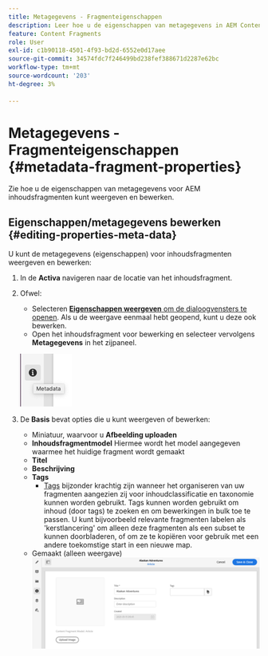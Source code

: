 ```yaml
---
title: Metagegevens - Fragmenteigenschappen
description: Leer hoe u de eigenschappen van metagegevens in AEM Content Fragments kunt weergeven en bewerken, voor zowel de levering van inhoud zonder kop als voor het ontwerpen van pagina's.
feature: Content Fragments
role: User
exl-id: c1b90118-4501-4f93-bd2d-6552e0d17aee
source-git-commit: 34574fdc7f246499bd238fef388671d2287e62bc
workflow-type: tm+mt
source-wordcount: '203'
ht-degree: 3%

---
```


# Metagegevens - Fragmenteigenschappen {#metadata-fragment-properties}

Zie hoe u de eigenschappen van metagegevens voor AEM inhoudsfragmenten kunt weergeven en bewerken.

## Eigenschappen/metagegevens bewerken {#editing-properties-meta-data}

U kunt de metagegevens (eigenschappen) voor inhoudsfragmenten weergeven en bewerken:

1. In de **Activa** navigeren naar de locatie van het inhoudsfragment.
2. Ofwel:

   * Selecteren [**Eigenschappen weergeven** om de dialoogvensters te openen](/help/assets/manage-digital-assets.md#editing-properties). Als u de weergave eenmaal hebt geopend, kunt u deze ook bewerken.
   * Open het inhoudsfragment voor bewerking en selecteer vervolgens **Metagegevens** in het zijpaneel.

   ![metagegevens](assets/cfm-metadata-01.png)

3. De **Basis** bevat opties die u kunt weergeven of bewerken:

   * Miniatuur, waarvoor u **Afbeelding uploaden**
   * **Inhoudsfragmentmodel** Hiermee wordt het model aangegeven waarmee het huidige fragment wordt gemaakt
   * **Titel**
   * **Beschrijving**
   * **Tags**
      * [Tags](/help/sites-cloud/authoring/features/tags.md) bijzonder krachtig zijn wanneer het organiseren van uw fragmenten aangezien zij voor inhoudclassificatie en taxonomie kunnen worden gebruikt. Tags kunnen worden gebruikt om inhoud (door tags) te zoeken en om bewerkingen in bulk toe te passen.
U kunt bijvoorbeeld relevante fragmenten labelen als &#39;kerstlancering&#39; om alleen deze fragmenten als een subset te kunnen doorbladeren, of om ze te kopiëren voor gebruik met een andere toekomstige start in een nieuwe map.
   * Gemaakt (alleen weergave)
   ![metagegevens](assets/cfm-metadata-02.png)
